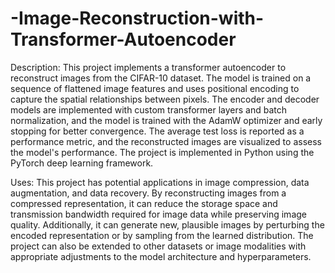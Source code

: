 # -Image-Reconstruction-with-Transformer-Autoencoder

Description: This project implements a transformer autoencoder to reconstruct images from the CIFAR-10 dataset. The model is trained on a sequence of flattened image features and uses positional encoding to capture the spatial relationships between pixels. The encoder and decoder models are implemented with custom transformer layers and batch normalization, and the model is trained with the AdamW optimizer and early stopping for better convergence. The average test loss is reported as a performance metric, and the reconstructed images are visualized to assess the model's performance. The project is implemented in Python using the PyTorch deep learning framework.

Uses: This project has potential applications in image compression, data augmentation, and data recovery. By reconstructing images from a compressed representation, it can reduce the storage space and transmission bandwidth required for image data while preserving image quality. Additionally, it can generate new, plausible images by perturbing the encoded representation or by sampling from the learned distribution. The project can also be extended to other datasets or image modalities with appropriate adjustments to the model architecture and hyperparameters.
